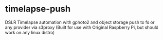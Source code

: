 # timelapse-push
DSLR Timelapse automation with gphoto2 and object storage push to fs or any provider via s3proxy (Built for use with Original Raspberry Pi, but should work on any linux distro)
